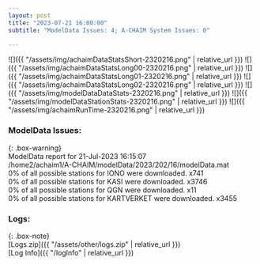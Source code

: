 ```yaml
---
layout: post
title: "2023-07-21 16:00:00"
subtitle: "ModelData Issues: 4; A-CHAIM System Issues: 0"

---
```


![]({{ "/assets/img/achaimDataStatsShort-2320216.png" | relative_url }})
![]({{ "/assets/img/achaimDataStatsLong00-2320216.png" | relative_url }})
![]({{ "/assets/img/achaimDataStatsLong01-2320216.png" | relative_url }})
![]({{ "/assets/img/achaimDataStatsLong02-2320216.png" | relative_url }})
![]({{ "/assets/img/modelDataDataStats-2320216.png" | relative_url }})
![]({{ "/assets/img/modelDataStationStats-2320216.png" | relative_url }})
![]({{ "/assets/img/achaimRunTime-2320216.png" | relative_url }})


### ModelData Issues:  
  
{: .box-warning}  
 ModelData report for 21-Jul-2023 16:15:07   
 /home2/achaim1/A-CHAIM/modelData/2023/202/16/modelData.mat   
 0% of all possible stations for IONO were downloaded. x741   
 0% of all possible stations for KASI were downloaded. x3746   
 0% of all possible stations for QGN were downloaded. x11   
 0% of all possible stations for KARTVERKET were downloaded. x3455   
  


### Logs:  
  
{: .box-note}  
[Logs.zip]({{ "/assets/other/logs.zip" | relative_url }})  
[Log Info]({{ "/logInfo" | relative_url }})  
